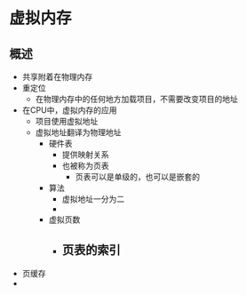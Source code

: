# 虚拟内存
## 概述
- 共享附着在物理内存
- 重定位
	- 在物理内存中的任何地方加载项目，不需要改变项目的地址
- 在CPU中，虚拟内存的应用
	- 项目使用虚拟地址
	- 虚拟地址翻译为物理地址
		- 硬件表
			- 提供映射关系
			- 也被称为页表
				- 页表可以是单级的，也可以是嵌套的
		- 算法
			- 虚拟地址一分为二
			- 
		- 虚拟页数
			- 页表的索引
				- 
- 页缓存
- 